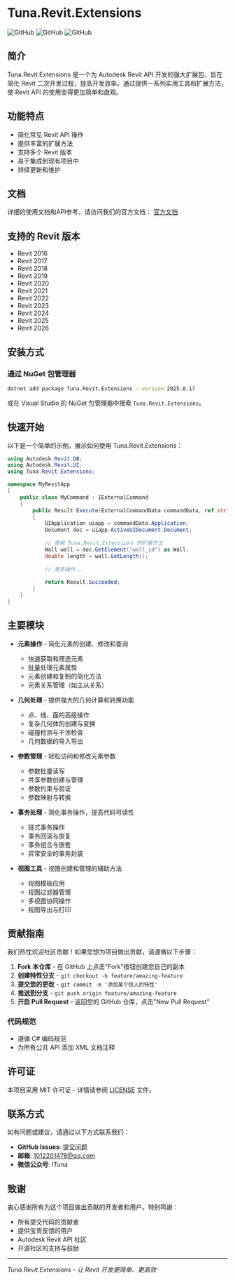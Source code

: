 

# Tuna.Revit.Extensions

![GitHub](https://img.shields.io/github/license/shichuyibushishiwu/Tuna.Revit.Extensions?label=License)
![GitHub](https://img.shields.io/badge/Shiwu-Tuna-green)
![GitHub](https://img.shields.io/nuget/dt/Tuna.Revit.Extensions?style=flat&logo=nuget&label=nuget&link=https%3A%2F%2Fwww.nuget.org%2Fpackages%2FTuna.Revit.Extensions%2F)

## 简介

Tuna.Revit.Extensions 是一个为 Autodesk Revit API 开发的强大扩展包，旨在简化 Revit 二次开发过程，提高开发效率。通过提供一系列实用工具和扩展方法，使 Revit API 的使用变得更加简单和直观。

## 功能特点

- 简化常见 Revit API 操作
- 提供丰富的扩展方法
- 支持多个 Revit 版本
- 易于集成到现有项目中
- 持续更新和维护

## 文档

详细的使用文档和API参考，请访问我们的官方文档：
[官方文档](https://shichuyibushishiwu.github.io/)

## 支持的 Revit 版本

* Revit 2016
* Revit 2017
* Revit 2018
* Revit 2019
* Revit 2020
* Revit 2021
* Revit 2022
* Revit 2023
* Revit 2024
* Revit 2025
* Revit 2026

## 安装方式

### 通过 NuGet 包管理器

```bash
dotnet add package Tuna.Revit.Extensions --version 2025.0.17
```







或在 Visual Studio 的 NuGet 包管理器中搜索 `Tuna.Revit.Extensions`。

## 快速开始

以下是一个简单的示例，展示如何使用 Tuna.Revit.Extensions：

```csharp
using Autodesk.Revit.DB;
using Autodesk.Revit.UI;
using Tuna.Revit.Extensions;

namespace MyRevitApp
{
    public class MyCommand : IExternalCommand
    {
        public Result Execute(ExternalCommandData commandData, ref string message, ElementSet elements)
        {
            UIApplication uiapp = commandData.Application;
            Document doc = uiapp.ActiveUIDocument.Document;
            
            // 使用 Tuna.Revit.Extensions 的扩展方法
            Wall wall = doc.GetElement("wall_id") as Wall;
            double length = wall.GetLength();
            
            // 更多操作...
            
            return Result.Succeeded;
        }
    }
}
```

## 主要模块

- **元素操作** - 简化元素的创建、修改和查询
  - 快速获取和筛选元素
  - 批量处理元素属性
  - 元素创建和复制的简化方法
  - 元素关系管理（如主从关系）

- **几何处理** - 提供强大的几何计算和转换功能
  - 点、线、面的高级操作
  - 复杂几何体的创建与变换
  - 碰撞检测与干涉检查
  - 几何数据的导入导出

- **参数管理** - 轻松访问和修改元素参数
  - 参数批量读写
  - 共享参数创建与管理
  - 参数约束与验证
  - 参数映射与转换

- **事务处理** - 简化事务操作，提高代码可读性
  - 链式事务操作
  - 事务回滚与恢复
  - 事务组合与嵌套
  - 异常安全的事务封装

- **视图工具** - 视图创建和管理的辅助方法
  - 视图模板应用
  - 视图过滤器管理
  - 多视图协同操作
  - 视图导出与打印

## 贡献指南

我们热忱欢迎社区贡献！如果您想为项目做出贡献，请遵循以下步骤：

1. **Fork 本仓库** - 在 GitHub 上点击"Fork"按钮创建您自己的副本
2. **创建特性分支** - `git checkout -b feature/amazing-feature`
3. **提交您的更改** - `git commit -m '添加某个惊人的特性'`
4. **推送到分支** - `git push origin feature/amazing-feature`
5. **开启 Pull Request** - 返回您的 GitHub 仓库，点击"New Pull Request"

### 代码规范
- 遵循 C# 编码规范
- 为所有公共 API 添加 XML 文档注释

## 许可证

本项目采用 MIT 许可证 - 详情请参阅 [LICENSE](LICENSE) 文件。

## 联系方式

如有问题或建议，请通过以下方式联系我们：

- **GitHub Issues**: [提交问题](https://github.com/shichuyibushishiwu/Tuna.Revit.Extensions/issues)
- **邮箱**: 1012201478@qq.com
- **微信公众号**: ITuna

## 致谢

衷心感谢所有为这个项目做出贡献的开发者和用户。特别鸣谢：

- 所有提交代码的贡献者
- 提供宝贵反馈的用户
- Autodesk Revit API 社区
- 开源社区的支持与鼓励

---

*Tuna.Revit.Extensions - 让 Revit 开发更简单、更高效*




        

